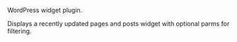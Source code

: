 WordPress widget plugin.

Displays a recently updated pages and posts widget with optional parms for filtering.